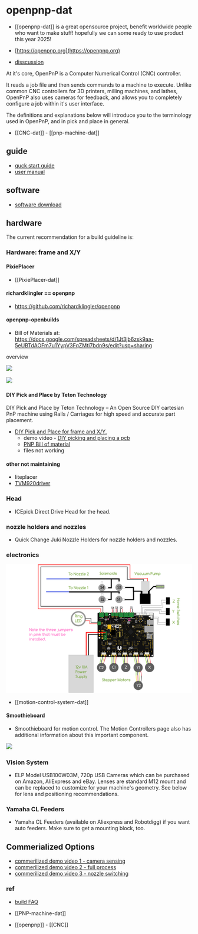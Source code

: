 
# openpnp-dat

- [[openpnp-dat]] is a great opensource project, benefit worldwide people who want to make stuff! hopefully we can some ready to use product this year 2025!

- [https://openpnp.org](https://openpnp.org)

- [disscussion](https://groups.google.com/g/openpnp) 

At it's core, OpenPnP is a Computer Numerical Control (CNC) controller. 

It reads a job file and then sends commands to a machine to execute. Unlike common CNC controllers for 3D printers, milling machines, and lathes, OpenPnP also uses cameras for feedback, and allows you to completely configure a job within it's user interface.

The definitions and explanations below will introduce you to the terminology used in OpenPnP, and in pick and place in general.

- [[CNC-dat]] - [[pnp-machine-dat]]

## guide 

- [quck start guide ](https://github.com/openpnp/openpnp/wiki/Quick-Start)
- [user manual](https://github.com/openpnp/openpnp/wiki/User-Manual)


## software 

- [software download](https://openpnp.org/downloads/)

## hardware 

The current recommendation for a build guideline is:

### Hardware: frame and X/Y


#### PixiePlacer

- [[PixiePlacer-dat]]


#### richardklingler == openpnp

- https://github.com/richardklingler/openpnp

#### openpnp-openbuilds

- Bill of Materials at: https://docs.google.com/spreadsheets/d/1Jt3jb6zsk9aa-5eUBTdAOFm7u1YypV3FqZMti7bdn9s/edit?usp=sharing

overview 

![](2025-02-13-16-57-26.png)

![](2025-02-13-16-57-39.png)

#### DIY Pick and Place by Teton Technology

DIY Pick and Place by Teton Technology – An Open Source DIY cartesian PnP machine using Rails / Carriages for high speed and accurate part placement.


- [DIY Pick and Place for frame and X/Y.](https://hackaday.io/project/9319-diy-pick-and-place)
  - demo video - [DIY picking and placing a pcb](https://www.youtube.com/watch?v=Ril6AWOdqfg&t=76s)
  - [PNP Bill of material](https://docs.google.com/spreadsheets/d/1ijdlkk7pOZnqEVCU9lDlx2OBI44QKNkokIkmXVnPd3g/edit?gid=0#gid=0)
  - files not working 

#### other not maintaining 

- liteplacer
- [TVM920driver](https://github.com/glenenglishgithub/TVM920driver/tree/dev)

### Head

- ICEpick Direct Drive Head for the head.

### nozzle holders and nozzles

- Quick Change Juki Nozzle Holders for nozzle holders and nozzles.

### electronics 

![](2025-02-13-16-59-27.png)

- [[motion-control-system-dat]]

#### Smoothieboard

- Smoothieboard for motion control. The Motion Controllers page also has additional information about this important component.



![](2025-02-13-17-00-12.png)

### Vision System 
- ELP Model USB100W03M, 720p USB Cameras which can be purchased on Amazon, AliExpress and eBay. Lenses are standard M12 mount and can be replaced to customize for your machine's geometry. See below for lens and positioning recommendations.

### Yamaha CL Feeders
- Yamaha CL Feeders (available on Aliexpress and Robotdigg) if you want auto feeders. Make sure to get a mounting block, too.



## Commerialized Options 

- [commerilized demo video 1 - camera sensing](https://t.me/electrodragon3/333)
- [commerilized demo video 2 - full process](https://t.me/electrodragon3/335)
- [commerilized demo video 3 - nozzle switching](https://t.me/electrodragon3/336)

### ref 

- [build FAQ](https://github.com/openpnp/openpnp/wiki/Build-FAQ)


- [[PNP-machine-dat]] 

- [[openpnp]] - [[CNC]]